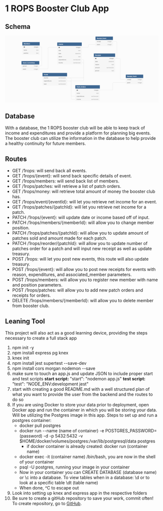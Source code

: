# 1 ROPS Booster Club App

## Schema
![Schema Image](./data/schema.png)

## Database
With a database, the 1 ROPS booster club will be able to keep track of income and expenditures and provide a platform for planning big events. The booster club can utilize the information in the database to help provide a healthy continuity for future members.

## Routes
* GET /1rops: will send back all events.
* GET /1rops/{event}: will send back specific details of event.
* GET /1rops/members: will send back list of members.
* GET /1rops/patches: will retrieve a list of patch orders.
* GET /1rops/money: will retrieve total amount of money the booster club has.
* GET /1rops/event/{eventId}: will let you retrieve net income for an event.
* GET /1rops/patches/{patchId}: will let you retrieve net income for a patch.
* PATCH /1rops/{event}: will update date or income based off of input.
* PATCH /1rops/members/{memberId}: will allow you to change member position.
* PATCH /1rops/patches/{patchId}: will allow you to update amount of patches sold and amount made for each patch.
* PATCH /1rops/reorder/{patchId}: will allow you to update number of patches order for a patch and will input new receipt as well as update treasury.
* POST /1rops: will let you post new events, this route will also update treasury.
* POST /1rops/{event}: will allow you to post new receipts for events with reason, expenditures, and associated_member parameters.
* POST /1rops/members: will allow you to register new member with name and position parameters.
* POST /1rops/patches: will allow you to add new patch orders and receipts for orders.
* DELETE /1rops/members/{memberId}: will allow you to delete member from booster club.

## Leaning Tool
This project will also act as a good learning device, providing the steps necessary to create a full stack app
1. npm init -y
2. npm install express pg knex
3. knex init
4. npm install jest supertest --save-dev
5. npm install cors morgan nodemon --save
6. make sure to touch an app.js and update JSON to include proper start and test scripts **start script:** "start": "nodemon app.js" **test script:** "test": "NODE_ENV:development jest"
7. start with creating a good README.md with a well structured plan of what you want to provide the user from the backend and the routes to do so
8. If you are using Docker to store your data prior to deployment, open Docker app and run the container in which you will be storing your data. Will be utilizing the Postgres image in this app. Steps to set up and run a postgres container:
    * docker pull postgres
    * docker run --name (name of container) -e POSTGRES_PASSWORD=(password) -d -p 5432:5432 -v $HOME/docker/volumes/postgres:/var/lib/postgresql/data postgres
        * if docker container is already created: docker run (container name)
    * docker exec -it (container name) /bin/bash, you are now in the shell of your container
    * psql -U postgres, running your image in your container
    * Now in your container you can CREATE DATABASE (database name) or \c into a database. To view tables when in a database: \d or to look at a specific table \dt (table name)
    * When done, ^C to escape out
9. Look into setting up knex and express app in the respective folders
10. Be sure to create a gitHub repository to save your work, commit often! To create repository, go to [GitHub]('https://github.com').